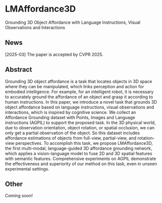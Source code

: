 # LMAffordance3D
Grounding 3D Object Affordance with Language Instructions, Visual Observations and Interactions

## News
[2025-03] The paper is accepted by CVPR 2025.

## Abstract
Grounding 3D object affordance is a task that locates objects in 3D space where they can be manipulated, which links perception and action for embodied intelligence. For example, for an intelligent robot, it is necessary to accurately ground the affordance of an object and grasp it according to human instructions. In this paper, we introduce a novel task that grounds 3D object affordance based on language instructions, visual observations and interactions, which is inspired by cognitive science. We collect an Affordance Grounding dataset with Points, Images and Language instructions (AGPIL) to support the proposed task. In the 3D physical world, due to observation orientation, object rotation, or spatial occlusion, we can only get a partial observation of the object. So this dataset includes affordance estimations of objects from full-view, partial-view, and rotation-view perspectives. To accomplish this task, we propose LMAffordance3D, the first multi-modal, language-guided 3D affordance grounding network, which applies a vision-language model to fuse 2D and 3D spatial features with semantic features. Comprehensive experiments on AGPIL demonstrate the effectiveness and superiority of our method on this task, even in unseen experimental settings. 
<!--
## Dataset
Download data at [BaiduCloud]() or [Google Drive]() and organize as follows:
```
data
└-── Full_view
│    ├── Seen
│    │   ├── Description
│    │   ├── Img
│    │   └── Point
│    └── Unseen
│        ├── Description
│        ├── Img
│        └── Point
└-── Partial_view
│    ├── Seen
│    │   ├── Description
│    │   ├── Img
│    │   └── Point
│    └── Unseen
│        ├── Description
│        ├── Img
│        └── Point
└-── Rotation_view
     ├── Seen
     │   ├── Description
     │   ├── Img
     │   └── Point
     └── Unseen
         ├── Description
         ├── Img
         └── Point
```
## Install
```
conda create -n lmaffordance3d python=3.8 -y
conda activate otvic
pip install torch==1.13.1 torchvision==0.14.1 torchaudio==0.13.1
pip install requirements.txt -r
```

## Run
To train and evaluate LMAffordance3D model, run the following command:
```python
cd LAVIS
python train.py --cfg-path xxx.yaml
# eg:
# python train.py --cfg-path ./lavis/projects/affordance/LMAffordance3D/Full_view/Seen.yaml
# python train.py --cfg-path ./lavis/projects/affordance/LMAffordance3D/Full_view/Uneen.yaml
# python train.py --cfg-path ./lavis/projects/affordance/LMAffordance3D/Partial_view/Seen.yaml
# python train.py --cfg-path ./lavis/projects/affordance/LMAffordance3D/Partial_view/Uneen.yaml
# python train.py --cfg-path ./lavis/projects/affordance/LMAffordance3D/Rotation_view/Seen.yaml
# python train.py --cfg-path ./lavis/projects/affordance/LMAffordance3D/Rotation_view/Uneen.yaml
```
For visualization, you can modify the path of image and point, and then run ```visualization.py```.


## Bibtex
If this work is helpful for your research, please consider citing the following BibTeX entry.
```
```

## Acknowledgement
Many thanks to these excellent open source projects:
 - [LAVIS](https://github.com/salesforce/LAVIS)
 - [IAGNet](https://github.com/yyvhang/IAGNet)

-->
## Other
Coming soon!
